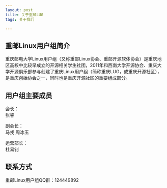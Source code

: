 ```yaml
---
layout: post  
title: 关于重邮LUG  
tags: 关于我们  

---
```


## 重邮Linux用户组简介
重庆邮电大学Linux用户组（又称重邮Linux协会、重邮开源软体协会）是重庆地区高校中比较早成立的开源相关学生社团，2011年和西南大学开源协会、重庆大学开源俱乐部参与创建了重庆Linux用户组（简称重庆LUG，或重庆开源社区），是重庆创始协会之一，同时也是重庆开源社区的重要组成部分。  

## 用户组主要成员
会长：  
张睿  
  
  
副会长：  
马戎 周冰玉  
  
运营部长：  
杜易钊  

## 联系方式
重邮Linux用户组QQ群：124449892
